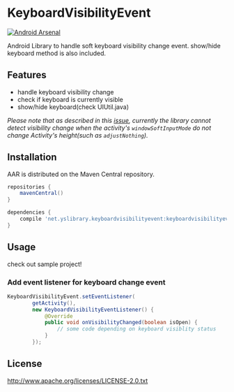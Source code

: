 KeyboardVisibilityEvent
===

[![Android Arsenal](https://img.shields.io/badge/Android%20Arsenal-KeyboardVisibilityEvent-green.svg?style=flat)](https://android-arsenal.com/details/1/2519)

Android Library to handle soft keyboard visibility change event.
show/hide keyboard method is also included.

## Features
- handle keyboard visibility change
- check if keyboard is currently visible
- show/hide keyboard(check UIUtil.java)

_Please note that as described in this [issue](https://github.com/yshrsmz/KeyboardVisibilityEvent/issues/1), currently the library cannot detect visibility change when the activity's `windowSoftInputMode` do not change Activity's height(such as `adjustNothing`)._

## Installation

AAR is distributed on the Maven Central repository.

```groovy
repositories {
    mavenCentral()
}

dependencies {
    compile 'net.yslibrary.keyboardvisibilityevent:keyboardvisibilityevent:1.0.0'
}
```

## Usage

check out sample project!

### Add event listener for keyboard change event

```java
KeyboardVisibilityEvent.setEventListener(
        getActivity(),
        new KeyboardVisibilityEventListener() {
            @Override
            public void onVisibilityChanged(boolean isOpen) {
                // some code depending on keyboard visiblity status
            }
        });
```

## License

http://www.apache.org/licenses/LICENSE-2.0.txt

